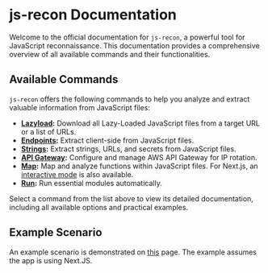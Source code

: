 # js-recon Documentation

Welcome to the official documentation for `js-recon`, a powerful tool for JavaScript reconnaissance. This documentation provides a comprehensive overview of all available commands and their functionalities.

## Available Commands

`js-recon` offers the following commands to help you analyze and extract valuable information from JavaScript files:

- **[Lazyload](./lazyload.md):** Download all Lazy-Loaded JavaScript files from a target URL or a list of URLs.
- **[Endpoints](./endpoints.md):** Extract client-side from JavaScript files.
- **[Strings](./strings.md):** Extract strings, URLs, and secrets from JavaScript files.
- **[API Gateway](./api-gateway.md):** Configure and manage AWS API Gateway for IP rotation.
- **[Map](./map.md):** Map and analyze functions within JavaScript files. For Next.js, an [interactive mode](./interactive-mode.md) is also available.
- **[Run](./run.md):** Run essential modules automatically.

Select a command from the list above to view its detailed documentation, including all available options and practical examples.

## Example Scenario

An example scenario is demonstrated on [this](./example-scenario.md) page. The example assumes the app is using Next.JS.
